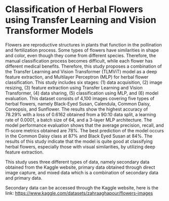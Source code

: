 # Classification of Herbal Flowers using Transfer Learning and Vision Transformer Models

Flowers are reproductive structures in plants that function in the pollination and fertilization process. Some types of flowers have similarities in shape and color, even though they come from different species. Therefore, the manual classification process becomes difficult, while each flower has different medical benefits. Therefore, this study proposes a combination of the Transfer Learning and Vision Transformer (TLMViT) model as a deep feature extraction, and Multilayer Perceptron (MLP) for herbal flower classification. This study includes six stages: (1) data acquisition, (2) image resizing, (3) feature extraction using Transfer Learning and Vision Transformer, (4) data sharing, (5) classification using MLP, and (6) model evaluation. This dataset consists of 4,100 images covering five types of herbal flowers, namely Black-Eyed Susan, Calendula, Common Daisy, Coreopsis, and Sunflower. The results show the highest accuracy of 78.29% with a loss of 0.6162 obtained from a 90:10 data split, a learning rate of 0.0001, a batch size of 64, and a 3-layer MLP architecture. The model performance evaluation shows that the average precision, recall, and f1-score metrics obtained are 78%. The best prediction of the model occurs in the Common Daisy class at 87% and Black Eyed Susan at 84%. The results of this study indicate that the model is quite good at classifying herbal flowers, especially those with visual similarities, by utilizing deep feature extraction.

This study uses three different types of data, namely secondary data obtained from the Kaggle website, primary data obtained through direct image capture, and mixed data which is a combination of secondary data and primary data.

Secondary data can be accessed through the Kaggle website, here is the link:
https://www.kaggle.com/datasets/zahraaghapour/flowers-images
